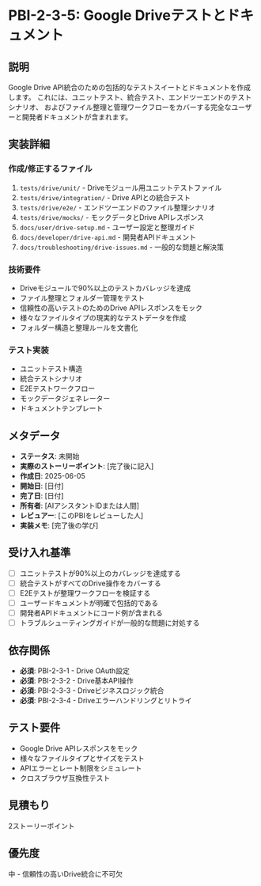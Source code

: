 # PBI-2-3-5: Google Driveテストとドキュメント

## 説明

Google Drive API統合のための包括的なテストスイートとドキュメントを作成します。
これには、ユニットテスト、統合テスト、エンドツーエンドのテストシナリオ、
およびファイル整理と管理ワークフローをカバーする完全なユーザーと開発者ドキュメントが含まれます。

## 実装詳細

### 作成/修正するファイル

1. `tests/drive/unit/` - Driveモジュール用ユニットテストファイル
2. `tests/drive/integration/` - Drive APIとの統合テスト
3. `tests/drive/e2e/` - エンドツーエンドのファイル整理シナリオ
4. `tests/drive/mocks/` - モックデータとDrive APIレスポンス
5. `docs/user/drive-setup.md` - ユーザー設定と整理ガイド
6. `docs/developer/drive-api.md` - 開発者APIドキュメント
7. `docs/troubleshooting/drive-issues.md` - 一般的な問題と解決策

### 技術要件

- Driveモジュールで90%以上のテストカバレッジを達成
- ファイル整理とフォルダー管理をテスト
- 信頼性の高いテストのためのDrive APIレスポンスをモック
- 様々なファイルタイプの現実的なテストデータを作成
- フォルダー構造と整理ルールを文書化

### テスト実装

- ユニットテスト構造
- 統合テストシナリオ
- E2Eテストワークフロー
- モックデータジェネレーター
- ドキュメントテンプレート

## メタデータ

- **ステータス**: 未開始
- **実際のストーリーポイント**: [完了後に記入]
- **作成日**: 2025-06-05
- **開始日**: [日付]
- **完了日**: [日付]
- **所有者**: [AIアシスタントIDまたは人間]
- **レビュアー**: [このPBIをレビューした人]
- **実装メモ**: [完了後の学び]

## 受け入れ基準

- [ ] ユニットテストが90%以上のカバレッジを達成する
- [ ] 統合テストがすべてのDrive操作をカバーする
- [ ] E2Eテストが整理ワークフローを検証する
- [ ] ユーザードキュメントが明確で包括的である
- [ ] 開発者APIドキュメントにコード例が含まれる
- [ ] トラブルシューティングガイドが一般的な問題に対処する

## 依存関係

- **必須**: PBI-2-3-1 - Drive OAuth設定
- **必須**: PBI-2-3-2 - Drive基本API操作
- **必須**: PBI-2-3-3 - Driveビジネスロジック統合
- **必須**: PBI-2-3-4 - Driveエラーハンドリングとリトライ

## テスト要件

- Google Drive APIレスポンスをモック
- 様々なファイルタイプとサイズをテスト
- APIエラーとレート制限をシミュレート
- クロスブラウザ互換性テスト

## 見積もり

2ストーリーポイント

## 優先度

中 - 信頼性の高いDrive統合に不可欠
